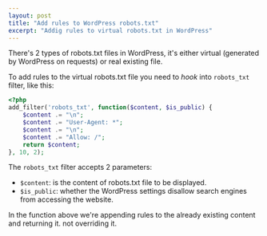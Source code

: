 ```yaml
---
layout: post
title: "Add rules to WordPress robots.txt"
excerpt: "Addig rules to virtual robots.txt in WordPress"
---
```


There's 2 types of robots.txt files in WordPress, it's either virtual (generated by WordPress on requests) or real existing file.

To add rules to the virtual robots.txt file you need to *hook* into `robots_txt` filter, like this: 

```php
<?php
add_filter('robots_txt', function($content, $is_public) {
    $content .= "\n";
    $content .= "User-Agent: *";
    $content .= "\n";
    $content .= "Allow: /";
    return $content;
}, 10, 2);
```

The `robots_txt` filter accepts 2 parameters:

- `$content`: is the content of robots.txt file to be displayed.
- `$is_public`: whether the WordPress settings disallow search engines from accessing the website.

In the function above we're appending rules to the already existing content and returning it. not overriding it.
